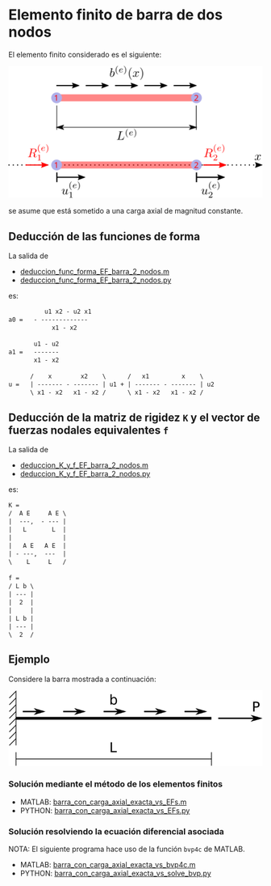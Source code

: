 # Elemento finito de barra de dos nodos

El elemento finito considerado es el siguiente:

![EF_barra_2_nodos.svg](EF_barra_2_nodos.svg)

se asume que está sometido a una carga axial de magnitud constante.

## Deducción de las funciones de forma

La salida de 
* [deduccion_func_forma_EF_barra_2_nodos.m](deduccion_func_forma_EF_barra_2_nodos.m)
* [deduccion_func_forma_EF_barra_2_nodos.py](deduccion_func_forma_EF_barra_2_nodos.py)

es:
```
          u1 x2 - u2 x1
a0 =   - -------------
            x1 - x2

       u1 - u2
a1 =   -------
       x1 - x2

      /    x        x2    \      /   x1         x    \
u =   | ------- - ------- | u1 + | ------- - ------- | u2
      \ x1 - x2   x1 - x2 /      \ x1 - x2   x1 - x2 /
```

## Deducción de la matriz de rigidez `K` y el vector de fuerzas nodales equivalentes `f`
La salida de 
* [deduccion_K_y_f_EF_barra_2_nodos.m](deduccion_K_y_f_EF_barra_2_nodos.m)
* [deduccion_K_y_f_EF_barra_2_nodos.py](deduccion_K_y_f_EF_barra_2_nodos.py)

es:
```
K = 
/  A E     A E \
|  ---,  - --- |
|   L       L  |
|              |
|   A E   A E  |
| - ---,  ---  |
\    L     L   /

f = 
/ L b \
| --- |
|  2  |
|     |
| L b |
| --- |
\  2  /
```

## Ejemplo
Considere la barra mostrada a continuación:

![barra_con_carga_axial.svg](barra_con_carga_axial.svg)

### Solución mediante el método de los elementos finitos
* MATLAB: [barra_con_carga_axial_exacta_vs_EFs.m](barra_con_carga_axial_exacta_vs_EFs.m)
* PYTHON: [barra_con_carga_axial_exacta_vs_EFs.py](barra_con_carga_axial_exacta_vs_EFs.py)

### Solución resolviendo la ecuación diferencial asociada
NOTA: El siguiente programa hace uso de la función `bvp4c` de MATLAB.
* MATLAB: [barra_con_carga_axial_exacta_vs_bvp4c.m](barra_con_carga_axial_exacta_vs_bvp4c.m)
* PYTHON: [barra_con_carga_axial_exacta_vs_solve_bvp.py](barra_con_carga_axial_exacta_vs_solve_bvp.py)
